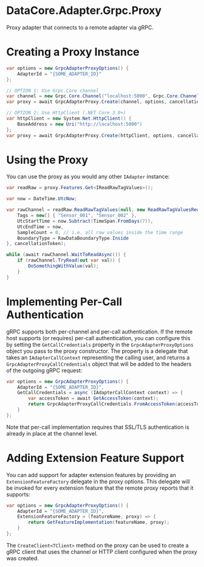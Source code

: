 ﻿# DataCore.Adapter.Grpc.Proxy

Proxy adapter that connects to a remote adapter via gRPC.


# Creating a Proxy Instance

```csharp
var options = new GrpcAdapterProxyOptions() {
	AdapterId = "{SOME_ADAPTER_ID}"
};

// OPTION 1: Use Grpc.Core channel
var channel = new Grpc.Core.Channel("localhost:5000", Grpc.Core.ChannelCredentials.Insecure);
var proxy = await GrpcAdapterProxy.Create(channel, options, cancellationToken);

// OPTION 2: Use HttpClient (.NET Core 3.0+)
var httpClient = new System.Net.HttpClient() {
    BaseAddress = new Uri("http://localhost:5000")
};
var proxy = await GrpcAdapterProxy.Create(httpClient, options, cancellationToken);
```


# Using the Proxy

You can use the proxy as you would any other `IAdapter` instance:

```csharp
var readRaw = proxy.Features.Get<IReadRawTagValues>();

var now = DateTime.UtcNow;

var rawChannel = readRaw.ReadRawTagValues(null, new ReadRawTagValuesRequest() {
    Tags = new[] { "Sensor_001", "Sensor_002" },
    UtcStartTime = now.Subtract(TimeSpan.FromDays(7)),
    UtcEndTime = now,
    SampleCount = 0, // i.e. all raw values inside the time range
    BoundaryType = RawDataBoundaryType.Inside
}, cancellationToken);

while (await rawChannel.WaitToReadAsync()) {
    if (rawChannel.TryRead(out var val)) {
        DoSomethingWithValue(val);
    }
}
```


# Implementing Per-Call Authentication

gRPC supports both per-channel and per-call authentication. If the remote host supports (or requires) per-call authentication, you can configure this by setting the `GetCallCredentials` property in the `GrpcAdapterProxyOptions` object you pass to the proxy constructor. The property is a delegate that takes an `IAdapterCallContext` representing the calling user, and returns a `GrpcAdapterProxyCallCredentials` object that will be added to the headers of the outgoing gRPC request:

```csharp
var options = new GrpcAdapterProxyOptions() {
    AdapterId = "{SOME_ADAPTER_ID}",
    GetCallCredentials = async (IAdapterCallContext context) => {
        var accessToken = await GetAccessToken(context);
        return GrpcAdapterProxyCallCredentials.FromAccessToken(accessToken);
    }
};
```

Note that per-call implementation requires that SSL/TLS authentication is already in place at the channel level.


# Adding Extension Feature Support

You can add support for adapter extension features by providing an `ExtensionFeatureFactory` delegate in the proxy options. This delegate will be invoked for every extension feature that the remote proxy reports that it supports:

```csharp
var options = new GrpcAdapterProxyOptions() {
    AdapterId = "{SOME_ADAPTER_ID}",
    ExtensionFeatureFactory = (featureName, proxy) => {
        return GetFeatureImplementation(featureName, proxy);
    }
};
```

The `CreateClient<TClient>` method on the proxy can be used to create a gRPC client that uses the channel or HTTP client configured when the proxy was created.